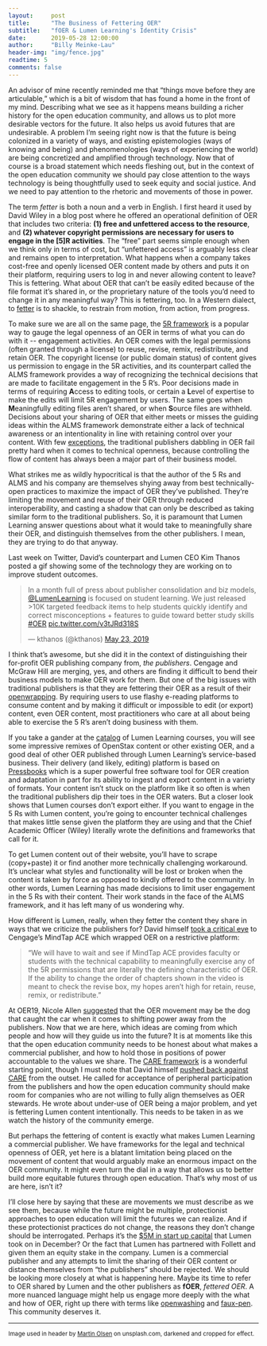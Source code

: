 ```yaml
---
layout:     post
title:      "The Business of Fettering OER"
subtitle:   "fOER & Lumen Learning's Identity Crisis"
date:       2019-05-28 12:00:00
author:     "Billy Meinke-Lau"
header-img: "img/fence.jpg"
readtime: 5
comments: false
---
```


An advisor of mine recently reminded me that “things move before they are articulable,” which is a bit of wisdom that has found a home in the front of my mind. Describing what we see as it happens means building a richer history for the open education community, and allows us to plot more desirable vectors for the future. It also helps us avoid futures that are undesirable. A problem I’m seeing right now is that the future is being colonized in a variety of ways, and existing epistemologies (ways of knowing and being) and phenomenologies (ways of experiencing the world) are being concretized and amplified through technology. Now that of course is a broad statement which needs fleshing out, but in the context of the open education community we should pay close attention to the ways technology is being thoughtfully used to seek equity and social justice. And we need to pay attention to the rhetoric and movements of those in power.

The term *fetter* is both a noun and a verb in English. I first heard it used by David Wiley in a blog post where he offered an operational definition of OER that includes two criteria: **(1) free and unfettered access to the resource**, and **(2) whatever copyright permissions are necessary for users to engage in the [5]R activities**. The “free” part seems simple enough when we think only in terms of cost, but “unfettered access” is arguably less clear and remains open to interpretation. What happens when a company takes cost-free and openly licensed OER content made by others and puts it on their platform, requiring users to log in and never allowing content to leave? This is fettering. What about OER that can’t be easily edited because of the file format it’s shared in, or the proprietary nature of the tools you’d need to change it in any meaningful way? This is fettering, too. In a Western dialect, to [fetter](https://www.merriam-webster.com/dictionary/fetter) is to shackle, to restrain from motion, from action, from progress.

To make sure we are all on the same page, the [5R framework](https://opencontent.org/definition/) is a popular way to gauge the legal openness of an OER in terms of what you can do with it -- engagement activities. An OER comes with the legal permissions (often granted through a license) to reuse, revise, remix, redistribute, and retain OER. The copyright license (or public domain status) of content gives us permission to engage in the 5R activities, and its counterpart called the ALMS framework provides a way of recognizing the technical decisions that are made to facilitate engagement in the 5 R’s. Poor decisions made in terms of requiring **A**ccess to editing tools, or certain a **L**evel of expertise to make the edits will limit 5R engagement by users. The same goes when **M**eaningfully editing files aren’t shared, or when **S**ource files are withheld. Decisions about your sharing of OER that either meets or misses the guiding ideas within the ALMS framework demonstrate either a lack of technical awareness or an intentionality in line with retaining control over your content. With few [exceptions](https://www.oercommons.org/my/179572), the traditional publishers dabbling in OER fail pretty hard when it comes to technical openness, because controlling the flow of content has always been a major part of their business model.


What strikes me as wildly hypocritical is that the author of the 5 Rs and ALMS and his company are themselves shying away from best technically-open practices to maximize the impact of OER they’ve published. They’re limiting the movement and reuse of their OER through reduced interoperability, and casting a shadow that can only be described as taking similar form to the traditional publishers. So, it is paramount that Lumen Learning answer questions about what it would take to meaningfully share their OER, and distinguish themselves from the other publishers. I mean, they are trying to do that anyway.

Last week on Twitter, David’s counterpart and Lumen CEO Kim Thanos posted a gif showing some of the technology they are working on to improve student outcomes.

<blockquote class="twitter-tweet" data-lang="en"><p lang="en" dir="ltr">In a month full of press about publisher consolidation and biz models, <a href="https://twitter.com/LumenLearning?ref_src=twsrc%5Etfw">@LumenLearning</a> is focused on student learning. We just released &gt;10K targeted feedback items to help students quickly identify and correct misconceptions + features to guide toward better study skills <a href="https://twitter.com/hashtag/OER?src=hash&amp;ref_src=twsrc%5Etfw">#OER</a> <a href="https://t.co/v3tJRd318S">pic.twitter.com/v3tJRd318S</a></p>&mdash; kthanos (@kthanos) <a href="https://twitter.com/kthanos/status/1131599855455952896?ref_src=twsrc%5Etfw">May 23, 2019</a></blockquote>
<script async src="https://platform.twitter.com/widgets.js" charset="utf-8"></script>


I think that’s awesome, but she did it in the context of distinguishing their for-profit OER publishing company from, *the publishers*. Cengage and McGraw Hill are merging, yes, and others are finding it difficult to bend their business models to make OER work for them. But one of the big issues with traditional publishers is that they are fettering their OER as a result of their [openwrapping](http://scottrobison.net/blog/2017/10/18/a-not-so-direct-opened17-reflection-openwrapping/). By requiring users to use flashy e-reading platforms to consume content and by making it difficult or impossible to edit (or export) content, even OER content, most practitioners who care at all about being able to exercise the 5 R’s aren’t doing business with them.

If you take a gander at the [catalog](https://lumenlearning.com/courses/) of Lumen Learning courses, you will see some impressive remixes of OpenStax content or other existing OER, and a good deal of other OER published through Lumen Learning’s service-based business. Their delivery (and likely, editing) platform is based on [Pressbooks](https://pressbooks.com/) which is a super powerful free software tool for OER creation and adaptation in part for its ability to ingest and export content in a variety of formats. Your content isn’t stuck on the platform like it so often is when the traditional publishers dip their toes in the OER waters. But a closer look shows that Lumen courses don’t export either. If you want to engage in the 5 Rs with Lumen content, you’re going to encounter technical challenges that makes little sense given the platform they are using and that the Chief Academic Officer (Wiley) literally wrote the definitions and frameworks that call for it.

To get Lumen content out of their website, you’ll have to scrape (copy+paste) it or find another more technically challenging workaround. It’s unclear what styles and functionality will be lost or broken when the content is taken by force as opposed to kindly offered to the community.
In other words, Lumen Learning has made decisions to limit user engagement in the 5 Rs with their content. Their work stands in the face of the ALMS framework, and it has left many of us wondering why.


How different is Lumen, really, when they fetter the content they share in ways that we criticize the publishers for? David himself [took a critical eye](https://opencontent.org/blog/archives/4882) to Cengage’s MindTap ACE which wrapped OER on a restrictive platform:

> “We will have to wait and see if MindTap ACE provides faculty or students with the technical capability to meaningfully exercise any of the 5R permissions that are literally the defining characteristic of OER. If the ability to change the order of chapters shown in the video is meant to check the revise box, my hopes aren’t high for retain, reuse, remix, or redistribute.”

At OER19, Nicole Allen [suggested](https://oer19.oerconf.org/sessions/holding-the-line-on-open-in-an-evolving-courseware-landscape-o-149/) that the OER movement may be the dog that caught the car when it comes to shifting power away from the publishers. Now that we are here, which ideas are coming from which people and how will they guide us into the future? It is at moments like this that the open education community needs to be honest about what makes a commercial publisher, and how to hold those in positions of power accountable to the values we share. The [CARE framework](https://careframework.org/) is a wonderful starting point, though I must note that David himself [pushed back against CARE](https://opencontent.org/blog/archives/5487) from the outset. He called for acceptance of peripheral participation from the publishers and how the open education community should make room for companies who are not willing to fully align themselves as OER stewards. He wrote about under-use of OER being a major problem, and yet is fettering Lumen content intentionally. This needs to be taken in as we watch the history of the community emerge.

But perhaps the fettering of content is exactly what makes Lumen Learning a commercial publisher. We have frameworks for the legal and technical openness of OER, yet here is a blatant limitation being placed on the movement of content that would arguably make an enormous impact on the OER community. It might even turn the dial in a way that allows us to better build more equitable futures through open education. That’s why most of us are here, isn’t it?

I’ll close here by saying that these are movements we must describe as we see them, because while the future might be multiple, protectionist approaches to open education will limit the futures we can realize. And if these protectionist practices do not change, the reasons they don’t change should be interrogated. Perhaps it’s the [$5M in start up capital](https://www.edsurge.com/news/2018-12-19-lumen-learning-quietly-raises-5m-from-textbook-publisher-follett) that Lumen took on in December? Or the fact that Lumen has partnered with Follett and given them an equity stake in the company. Lumen is a commercial publisher and any attempts to limit the sharing of their OER content or distance themselves from “the publishers” should be rejected. We should be looking more closely at what is happening here. Maybe its time to refer to OER shared by Lumen and the other publishers as **fOER**, *fettered OER*. A more nuanced language might help us engage more deeply with the what and how of OER, right up there with terms like [openwashing](https://openwashing.org/) and [faux-pen](https://www.linuxjournal.com/content/open-vs-fauxpen). This community deserves it.


---

<small>Image used in header by [Martin Olsen](https://unsplash.com/photos/szfPB4X-FWk) on unsplash.com, darkened and cropped for effect.</small>
